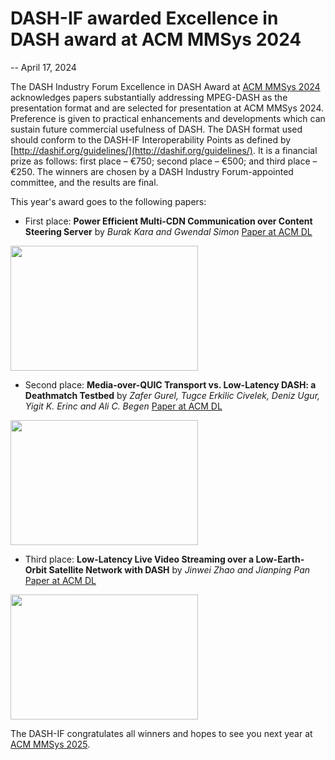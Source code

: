 # DASH-IF awarded Excellence in DASH award at ACM MMSys 2024

-- April 17, 2024 

The DASH Industry Forum Excellence in DASH Award at [ACM MMSys 2024](https://2024.acmmmsys.org/) acknowledges papers substantially addressing MPEG-DASH as the presentation format and are selected for presentation at ACM MMSys 2024. Preference is given to practical enhancements and developments which can sustain future commercial usefulness of DASH. The DASH format used should conform to the DASH-IF Interoperability Points as defined by [http://dashif.org/guidelines/](http://dashif.org/guidelines/). It is a financial prize as follows: first place – €750; second place – €500; and third place – €250. The winners are chosen by a DASH Industry Forum-appointed committee, and the results are final.

This year's award goes to the following papers:

 * First place: **Power Efficient Multi-CDN Communication over Content Steering Server** by _Burak Kara and Gwendal Simon_ [Paper at ACM DL](https://dl.acm.org/doi/10.1145/3625468.3652196)

<img src="/img/dash-if-mmsys24-1st.jpg" width="300" height="200" />
   
 * Second place: **Media-over-QUIC Transport vs. Low-Latency DASH: a Deathmatch Testbed** by _Zafer Gurel, Tugce Erkilic Civelek, Deniz Ugur, Yigit K. Erinc and Ali C. Begen_ [Paper at ACM DL](https://dl.acm.org/doi/abs/10.1145/3625468.3652191)

<img src="/img/dash-if-mmsys24-2nd.jpg" width="300" height="200" />

 * Third place: **Low-Latency Live Video Streaming over a Low-Earth-Orbit Satellite Network with DASH** by _Jinwei Zhao and Jianping Pan_ [Paper at ACM DL](https://dl.acm.org/doi/10.1145/3625468.3647616)

<img src="/img/dash-if-mmsys24-3rd.jpg" width="300" height="200" />

The DASH-IF congratulates all winners and hopes to see you next year at [ACM MMSys 2025](https://2025.acmmmsys.org/).

